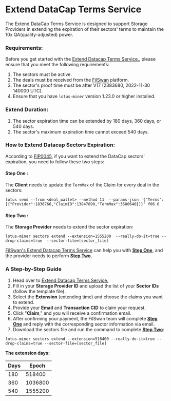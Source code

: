# Extend DataCap Terms Service

The Extend DataCap Terms Service is designed to support Storage Providers in extending the expiration of their sectors' terms to maintain the 10x QA(quality-adjusted) power.

### Requirements:

Before you get started with the [Extend Datacap Terms Service.](https://datacap.filswan.com), please ensure that you meet the following requirements:

1. The sectors must be active.
2. The deals must be received from the [FilSwan](https://console.filswan.com/) platform.
3. The sector's proof time must be after V17 (2383680, 2022-11-30 140000 UTC).
4. Ensure that you have `lotus-miner` version 1.23.0 or higher installed.

### Extend Duration:

1. The sector expiration time can be extended by 180 days, 360 days, or 540 days.
2. The sector's maximum expiration time cannot exceed 540 days.

### How to Extend Datacap Sectors Expiration:&#x20;

According to [FIP0045](https://github.com/filecoin-project/FIPs/blob/master/FIPS/fip-0045.md), if you want to extend the DataCap sectors' expiration, you need to follow these two steps:

#### **Step One :**&#x20;

The **Client** needs to update the `TermMax` of the Claim for every deal in the sectors:

```
lotus send --from <deal_wallet> --method 11  --params-json '{"Terms":[{"Provider":1836766,"ClaimID":13847890,"TermMax":3680640}]}' f06 0
```

#### **Step Two :**&#x20;

The **Storage Provider** needs to extend the sector expiration:

```
lotus-miner sectors extend --extension=1555200  --really-do-it=true --drop-claims=true  --sector-file=[sector_file]
```

[FilSwan's Extend Datacap Terms Service](https://datacap.filswan.com) can help you with [**Step One**](extend-datacap-terms-service.md#step-one), and the provider needs to perform [**Step Two**](extend-datacap-terms-service.md#step-two).

### A Step-by-Step Guide

1. Head over to [Extend Datacap Terms Service.](https://datacap.filswan.com)
2. Fill in your **Storage Provider ID** and upload the list of your **Sector IDs** (follow the template file).
3. Select the **Extension** (extending time) and choose the claims you want to extend.
4. Provide your **Email** and **Transaction CID** to claim your request.
5. Click "**Claim**," and you will receive a confirmation email.
6. After confirming your payment, the FilSwan team will complete [**Step One**](extend-datacap-terms-service.md#step-one) and reply with the corresponding sector information via email.
7. Download the sectors file and run the command to complete [**Step Two**](extend-datacap-terms-service.md#step-two):

```
lotus-miner sectors extend --extension=518400 --really-do-it=true --drop-claims=true --sector-file=[sector_file]
```

**The extension days:**

| Days | Epoch   |
| ---- | ------- |
| 180  | 518400  |
| 360  | 1036800 |
| 540  | 1555200 |

